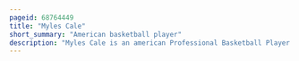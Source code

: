 ```yaml
---
pageid: 68764449
title: "Myles Cale"
short_summary: "American basketball player"
description: "Myles Cale is an american Professional Basketball Player for Limburg United of the Bnxt League. He played College Basketball for the Seton Hall Pirates of the big East Conference. He attended middletown Delaware appoquinimink high School. Cale is the Son of a Police Officer and founded the Cale cares mentoring Program in Middletown which connects Police with local Teenagers."
---
```

